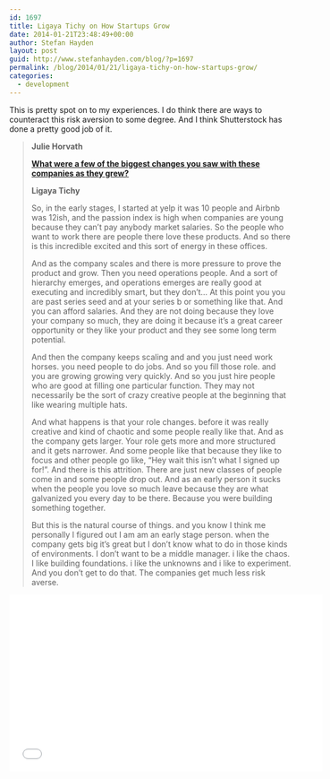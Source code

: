 ```yaml
---
id: 1697
title: Ligaya Tichy on How Startups Grow
date: 2014-01-21T23:48:49+00:00
author: Stefan Hayden
layout: post
guid: http://www.stefanhayden.com/blog/?p=1697
permalink: /blog/2014/01/21/ligaya-tichy-on-how-startups-grow/
categories:
  - development
---
```

This is pretty spot on to my experiences. I do think there are ways to counteract this risk aversion to some degree. And I think Shutterstock has done a pretty good job of it.
<blockquote><strong>Julie Horvath</strong>

<a href="http://www.youtube.com/watch?v=XqSooZhyR3w&amp;t=51m"><strong>What were a few of the biggest changes you saw with these companies as they grew?</strong></a>

<strong>Ligaya Tichy</strong>

So, in the early stages, I started at yelp it was 10 people and Airbnb was 12ish, and the passion index is high when companies are young because they can’t pay anybody market salaries. So the people who want to work there are people there love these products. And so there is this incredible excited and this sort of energy in these offices.

And as the company scales and there is more pressure to prove the product and grow. Then you need operations people. And a sort of hierarchy emerges, and operations emerges are really good at executing and incredibly smart, but they don’t… At this point you you are past series seed and at your series b or something like that. And you can afford salaries. And they are not doing because they love your company so much, they are doing it because it’s a great career opportunity or they like your product and they see some long term potential.

And then the company keeps scaling and and you just need work horses. you need people to do jobs. And so you fill those role. and you are growing growing very quickly. And so you just hire people who are good at filling one particular function. They may not necessarily be the sort of crazy creative people at the beginning that like wearing multiple hats.

And what happens is that your role changes. before it was really creative and kind of chaotic and some people really like that. And as the company gets larger. Your role gets more and more structured and it gets narrower. And some people like that because they like to focus and other people go like, “Hey wait this isn’t what I signed up for!”. And there is this attrition. There are just new classes of people come in and some people drop out. And as an early person it sucks when the people you love so much leave because they are what galvanized you every day to be there. Because you were building something together.

But this is the natural course of things. and you know I think me personally I figured out I am am an early stage person. when the company gets big it’s great but I don’t know what to do in those kinds of environments. I don’t want to be a middle manager. i like the chaos. I like building foundations. i like the unknowns and i like to experiment. And you don’t get to do that. The companies get much less risk averse.
</blockquote>

<iframe width="560" height="315" src="//www.youtube.com/embed/XqSooZhyR3w" frameborder="0" allowfullscreen></iframe>